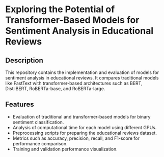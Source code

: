 # Exploring the Potential of Transformer-Based Models for Sentiment Analysis in Educational Reviews
## Description
This repository contains the implementation and evaluation of models for sentiment analysis in educational reviews. It compares traditional models like FastText with transformer-based architectures such as BERT, DistilBERT, RoBERTa-base, and RoBERTa-large.

## Features
- Evaluation of traditional and transformer-based models for binary sentiment classification.
- Analysis of computational time for each model using different GPUs.
- Preprocessing scripts for preparing the educational reviews dataset.
- Metrics such as accuracy, precision, recall, and F1-score for performance comparison.
- Training and validation performance visualization.
  
